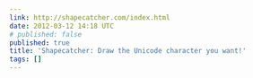 ```yaml
---
link: http://shapecatcher.com/index.html
date: 2012-03-12 14:18 UTC
# published: false
published: true
title: 'Shapecatcher: Draw the Unicode character you want!'
tags: []
---
```




